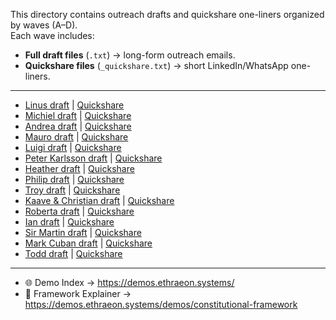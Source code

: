 This directory contains outreach drafts and quickshare one-liners organized by waves (A–D).  
Each wave includes:  
- **Full draft files** (`.txt`) → long-form outreach emails.  
- **Quickshare files** (`_quickshare.txt`) → short LinkedIn/WhatsApp one-liners.  

---
- [Linus draft](WaveA/linus.txt) | [Quickshare](WaveA/linus_quickshare.txt)  
- [Michiel draft](WaveA/michiel.txt) | [Quickshare](WaveA/michiel_quickshare.txt)  
- [Andrea draft](WaveA/andrea.txt) | [Quickshare](WaveA/andrea_quickshare.txt)  
- [Mauro draft](WaveA/mauro.txt) | [Quickshare](WaveA/mauro_quickshare.txt)  
- [Luigi draft](WaveB/luigi.txt) | [Quickshare](WaveB/luigi_quickshare.txt)  
- [Peter Karlsson draft](WaveB/peter.txt) | [Quickshare](WaveB/peter_quickshare.txt)  
- [Heather draft](WaveB/heather.txt) | [Quickshare](WaveB/heather_quickshare.txt)  
- [Philip draft](WaveB/philip.txt) | [Quickshare](WaveB/philip_quickshare.txt)  
- [Troy draft](WaveC/troy.txt) | [Quickshare](WaveC/troy_quickshare.txt)  
- [Kaave & Christian draft](WaveC/kaave_christian.txt) | [Quickshare](WaveC/kaave_christian_quickshare.txt)  
- [Roberta draft](WaveC/roberta.txt) | [Quickshare](WaveC/roberta_quickshare.txt)  
- [Ian draft](WaveC/ian.txt) | [Quickshare](WaveC/ian_quickshare.txt)  
- [Sir Martin draft](WaveD/sir_martin.txt) | [Quickshare](WaveD/sir_martin_quickshare.txt)  
- [Mark Cuban draft](WaveD/mark_cuban.txt) | [Quickshare](WaveD/mark_cuban_quickshare.txt)  
- [Todd draft](WaveD/todd.txt) | [Quickshare](WaveD/todd_quickshare.txt)  

---
- 🌐 Demo Index → https://demos.ethraeon.systems/  
- 📑 Framework Explainer → https://demos.ethraeon.systems/demos/constitutional-framework  
